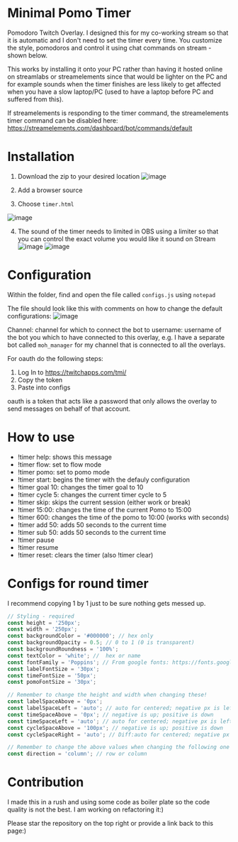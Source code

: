# Minimal Pomo Timer

Pomodoro Twitch Overlay. I designed this for my co-working stream so that it is automatic and I don't need to set the timer every time. You customize the style, pomodoros and control it using chat commands on stream - shown below.

This works by installing it onto your PC rather than having it hosted online on streamlabs or streamelements since that would be lighter on the PC and for example sounds when the timer finishes are less likely to get affected when you have a slow laptop/PC (used to have a laptop before PC and suffered from this).

If streamelements is responding to the timer command, the streamelements timer command can be disabled here: https://streamelements.com/dashboard/bot/commands/default

# Installation

1. Download the zip to your desired location
   ![image](https://user-images.githubusercontent.com/35163331/165662709-b55ff46a-9df3-443f-b1f4-b741dd322430.png)

2. Add a browser source
3. Choose `timer.html`

![image](https://user-images.githubusercontent.com/35163331/165658964-4ee3c16b-e151-4749-a2ec-2a0110f899e7.png)

4. The sound of the timer needs to limited in OBS using a limiter so that you can control the exact volume you would like it sound on Stream
   ![image](https://user-images.githubusercontent.com/35163331/165692767-5e523627-43e0-4ae5-88b6-7fd76c894a23.png)
   ![image](https://user-images.githubusercontent.com/35163331/165692832-f7d1ac58-e0a3-4f7b-8356-2c07493ed806.png)

# Configuration

Within the folder, find and open the file called `configs.js` using `notepad`

The file should look like this with comments on how to change the default configurations:
![image](https://user-images.githubusercontent.com/35163331/165657486-a4660bdf-41e9-4baa-99a4-9aba595e6df6.png)

Channel: channel for which to connect the bot to
username: username of the bot you which to have connected to this overlay, e.g. I have a separate bot called `moh_manager` for my channel that is connected to all the overlays.

For oauth do the following steps:

1. Log In to https://twitchapps.com/tmi/
2. Copy the token
3. Paste into configs

oauth is a token that acts like a password that only allows the overlay to send messages on behalf of that account.

# How to use

- !timer help: shows this message
- !timer flow: set to flow mode
- !timer pomo: set to pomo mode
- !timer start: begins the timer with the defauly configuration
- !timer goal 10: changes the timer goal to 10
- !timer cycle 5: changes the current timer cycle to 5
- !timer skip: skips the current session (either work or break)
- !timer 15:00: changes the time of the current Pomo to 15:00
- !timer 600: changes the time of the pomo to 10:00 (works with seconds)
- !timer add 50: adds 50 seconds to the current time
- !timer sub 50: adds 50 seconds to the current time
- !timer pause
- !timer resume
- !timer reset: clears the timer (also !timer clear)

# Configs for round timer

I recommend copying 1 by 1 just to be sure nothing gets messed up.

```javascript
// Styling - required
const height = '250px';
const width = '250px';
const backgroundColor = '#000000'; // hex only
const backgroundOpacity = 0.5; // 0 to 1 (0 is transparent)
const backgroundRoundness = '100%';
const textColor = 'white'; //  hex or name
const fontFamily = 'Poppins'; // From google fonts: https://fonts.google.com
const labelFontSize = '30px';
const timeFontSize = '50px';
const pomoFontSize = '30px';

// Remember to change the height and width when changing these!
const labelSpaceAbove = '0px';
const labelSpaceLeft = 'auto'; // auto for centered; negative px is left; positive px is right
const timeSpaceAbove = '0px'; // negative is up; positive is down
const timeSpaceLeft = 'auto'; // auto for centered; negative px is left; positive px is right
const cycleSpaceAbove = '100px'; // negative is up; positive is down
const cycleSpaceRight = 'auto'; // Diff:auto for centered; negative px is right; positive px is left

// Remember to change the above values when changing the following one
const direction = 'column'; // row or column
```

# Contribution

I made this in a rush and using some code as boiler plate so the code quality is not the best. I am working on refactoring it:)

Please star the repository on the top right or provide a link back to this page:)
